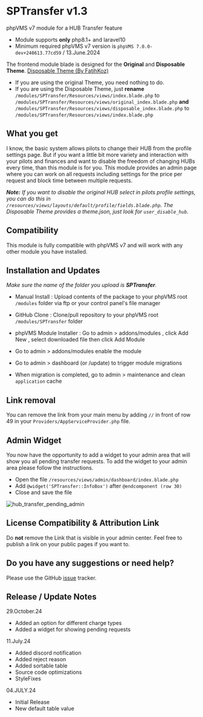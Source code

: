 # SPTransfer v1.3

phpVMS v7 module for a HUB Transfer feature

* Module supports **only** php8.1+ and laravel10
* Minimum required phpVMS v7 version is `phpVMS 7.0.0-dev+240613.77cd59` / 13.June.2024

The frontend module blade is designed for the **Original** and **Disposable Theme**.
[Disposable Theme (By FatihKoz)](https://github.com/FatihKoz/DisposableTheme)

* If you are using the original Theme, you need nothing to do.
* If you are using the Disposable Theme, just **rename** `/modules/SPTransfer/Resources/views/index.blade.php` to `/modules/SPTransfer/Resources/views/original_index.blade.php` **and** `/modules/SPTransfer/Resources/views/disposable_index.blade.php` to `/modules/SPTransfer/Resources/views/index.blade.php`

## What you get

I know, the basic system allows pilots to change their HUB from the profile settings page. But if you want a little bit more variety and interaction with your pilots and finances and want to disable the freedom of changing HUBs every time, than this module is for you. This module provides an admin page where you can work on all requests including settings for the price per request and block time between multiple requests.

_**Note:** If you want to disable the original HUB select in pilots profile settings, you can do this in `/resources/views/layouts/default/profile/fields.blade.php`. The Disposable Theme provides a theme.json, just look for `user_disable_hub`._

## Compatibility

This module is fully compatible with phpVMS v7 and will work with any other module you have installed.

## Installation and Updates

_Make sure the name of the folder you upload is **SPTransfer**._
* Manual Install : Upload contents of the package to your phpVMS root `/modules` folder via ftp or your control panel's file manager
* GitHub Clone : Clone/pull repository to your phpVMS root `/modules/SPTransfer` folder
* phpVMS Module Installer : Go to admin > addons/modules , click Add New , select downloaded file then click Add Module

* Go to admin > addons/modules enable the module
* Go to admin > dashboard (or /update) to trigger module migrations
* When migration is completed, go to admin > maintenance and clean `application` cache

## Link removal

You can remove the link from your main menu by adding ``//`` in front of row 49 in your ``Providers/AppServiceProvider.php`` file.

## Admin Widget

You now have the opportunity to add a widget to your admin area that will show you all pending transfer requests. To add the widget to your admin area please follow the instructions.

* Open the file `/resources/views/admin/dashboard/index.blade.php`
* Add `@widget('SPTransfer::InfoBox')` after ``@endcomponent (row 30)``
* Close and save the file

![hub_transfer_pending_admin](https://github.com/user-attachments/assets/cfabdd11-80a7-48bc-8288-da07a8ad010a)

## License Compatibility & Attribution Link

Do **not** remove the Link that is visible in your admin center. Feel free to publish a link on your public pages if you want to.

## Do you have any suggestions or need help?
Please use the GitHub [issue](https://github.com/PaintSplasher/phpvms7_SPTransfer/issues) tracker.

## Release / Update Notes

29.October.24
* Added an option for different charge types
* Added a widget for showing pending requests

11.July.24
* Added discord notification
* Added reject reason
* Added sortable table
* Source code optimizations
* StyleFixes

04.JULY.24
* Initial Release
* New default table value
